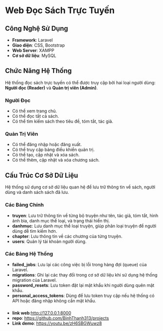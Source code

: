 # Web Đọc Sách Trực Tuyến

## Công Nghệ Sử Dụng

- **Framework**: Laravel  
- **Giao diện**: CSS, Bootstrap  
- **Web Server**: XAMPP  
- **Cơ sở dữ liệu**: MySQL  

## Chức Năng Hệ Thống

Hệ thống đọc sách trực tuyến có thể được truy cập bởi hai loại người dùng: **Người đọc (Reader)** và **Quản trị viên (Admin)**.

### Người Đọc
- Có thể xem trang chủ.  
- Có thể đọc tất cả sách.  
- Có thể tìm kiếm sách theo tiêu đề, tóm tắt, tác giả.  

### Quản Trị Viên
- Có thể đăng nhập hoặc đăng xuất.  
- Có thể truy cập bảng điều khiển quản trị.  
- Có thể tạo, cập nhật và xóa sách.  
- Có thể thêm, cập nhật và xóa chương sách.  

## Cấu Trúc Cơ Sở Dữ Liệu

Hệ thống sử dụng cơ sở dữ liệu quan hệ để lưu trữ thông tin về sách, người dùng và danh sách sách đã lưu.

### Các Bảng Chính
- **truyen**: Lưu trữ thông tin về từng bộ truyện như tên, tác giả, tóm tắt, hình ảnh bìa, danh mục thể loại, và trạng thái hiển thị.  
- **danhmuc**: Lưu danh mục thể loại truyện, giúp phân loại truyện để người dùng dễ tìm kiếm hơn.  
- **chapter**: Lưu thông tin về các chương của từng truyện.  
- **users**: Quản lý tài khoản người dùng.  

### Các Bảng Hệ Thống
- **failed_jobs**: Lưu lại các công việc bị lỗi trong hàng đợi (queue) của Laravel.  
- **migrations**: Ghi lại các thay đổi trong cơ sở dữ liệu khi sử dụng hệ thống migration của Laravel.  
- **password_resets**: Lưu token đặt lại mật khẩu khi người dùng quên mật khẩu.  
- **personal_access_tokens**: Dùng để lưu token truy cập nếu hệ thống có API hoặc đăng nhập không cần mật khẩu.  
###
- **link web**:http://127.0.0.1:8000
- **repo**: https://github.com/BinhThanh313/projects
- **Link demo**: https://youtu.be/zH6SBGWuwz8